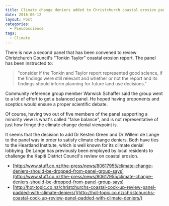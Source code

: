 ```yaml
---
title: Climate change deniers added to Christchurch coastal erosion panel
date: 2016-06-12
layout: Post
categories:
  - Pseudoscience
tags:
  - Climate
---
```


There is now a second panel that has been convened to review Christchurch Council's "Tonkin Taylor" coastal erosion report. The panel has been instructed to:

<!-- more -->

> "consider if the Tonkin and Taylor report represented good science, if the findings were still relevant and whether or not the report and its findings should inform planning for future land use decisions."

Community reference group member Warwick Schaffer​ said the group went to a lot of effort to get a balanced panel. He hoped having proponents and sceptics would ensure a proper scientific debate.

Of course, having two out of five members of the panel supporting a minority view is what's called "false balance", and is not representative of just how fringe the climate change denial viewpoint is.

It seems that the decision to add Dr Kesten Green and Dr Willem de Lange to the panel was in order to satisfy climate change deniers. Both have ties to the Heartland Institute, which is well known for its climate denial lobbying. De Lange has previously been employed by local residents to challenge the Kapiti District Council's review on coastal erosion.

- [http://www.stuff.co.nz/the-press/news/80617955/climate-change-deniers-should-be-dropped-from-panel-group-says](http://www.stuff.co.nz/the-press/news/80617955/climate-change-deniers-should-be-dropped-from-panel-group-says)
- [http://hot-topic.co.nz/christchurchs-coastal-cock-up-review-panel-padded-with-climate-deniers/](http://hot-topic.co.nz/christchurchs-coastal-cock-up-review-panel-padded-with-climate-deniers/)
